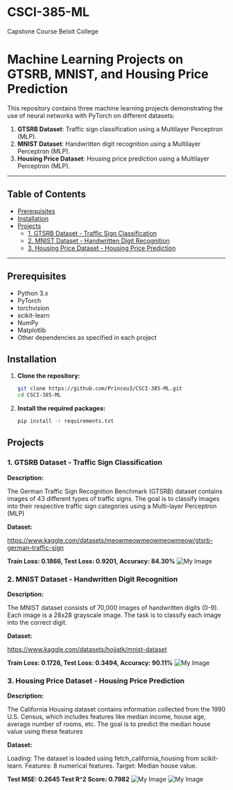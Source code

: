 # CSCI-385-ML
Capstone Course Beloit College

# Machine Learning Projects on GTSRB, MNIST, and Housing Price Prediction

This repository contains three machine learning projects demonstrating the use of neural networks with PyTorch on different datasets:

1. **GTSRB Dataset**: Traffic sign classification using a Multilayer Perceptron (MLP).
2. **MNIST Dataset**: Handwritten digit recognition using a Multilayer Perceptron (MLP).
3. **Housing Price Dataset**: Housing price prediction using a Multilayer Perceptron (MLP).

---

## Table of Contents

- [Prerequisites](#prerequisites)
- [Installation](#installation)
- [Projects](#projects)
  - [1. GTSRB Dataset - Traffic Sign Classification](#1-gtsrb-dataset---traffic-sign-classification)
  - [2. MNIST Dataset - Handwritten Digit Recognition](#2-mnist-dataset---handwritten-digit-recognition)
  - [3. Housing Price Dataset - Housing Price Prediction](#3-housing-price-dataset---housing-price-prediction)
---

## Prerequisites

- Python 3.x
- PyTorch
- torchvision
- scikit-learn
- NumPy
- Matplotlib
- Other dependencies as specified in each project

## Installation

1. **Clone the repository:**

   ```bash
   git clone https://github.com/Princeu3/CSCI-385-ML.git
   cd CSCI-385-ML

2. **Install the required packages:**

   ```bash
   pip install -r requirements.txt


## Projects

### 1. GTSRB Dataset - Traffic Sign Classification

**Description:**

The German Traffic Sign Recognition Benchmark (GTSRB) dataset contains images of 43 different types of traffic signs. The goal is to classify images into their respective traffic sign categories using a Multi-layer Perceptron (MLP)

**Dataset:**

https://www.kaggle.com/datasets/meowmeowmeowmeowmeow/gtsrb-german-traffic-sign

**Train Loss: 0.1866, Test Loss: 0.9201, Accuracy: 84.30%**
![My Image](./GTSRB_Visualization.png)

### 2. MNIST Dataset - Handwritten Digit Recognition

**Description:**

The MNIST dataset consists of 70,000 images of handwritten digits (0-9). Each image is a 28x28 grayscale image. The task is to classify each image into the correct digit.

**Dataset:**

https://www.kaggle.com/datasets/hojjatk/mnist-dataset

**Train Loss: 0.1726, Test Loss: 0.3494, Accuracy: 90.11%**
![My Image](./MNIST_Visualization.png)

### 3. Housing Price Dataset - Housing Price Prediction

**Description:**

The California Housing dataset contains information collected from the 1990 U.S. Census, which includes features like median income, house age, average number of rooms, etc. The goal is to predict the median house value using these features

**Dataset:**

Loading: The dataset is loaded using fetch_california_housing from scikit-learn.
Features: 8 numerical features.
Target: Median house value.

**Test MSE: 0.2645
Test R^2 Score: 0.7982**
![My Image](./HPD1_Visualization.png)
![My Image](./HPD2_Visualization.png)


